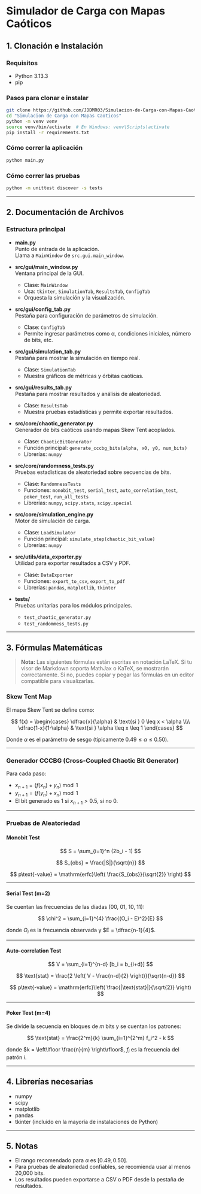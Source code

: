 # Simulador de Carga con Mapas Caóticos

## 1. Clonación e Instalación

### Requisitos
- Python 3.13.3
- pip

### Pasos para clonar e instalar

```bash
git clone https://github.com/JDDMR03/Simulacion-de-Carga-con-Mapas-Caoticos
cd "Simulacion de Carga con Mapas Caoticos"
python -m venv venv
source venv/bin/activate  # En Windows: venv\Scripts\activate
pip install -r requirements.txt
```

### Cómo correr la aplicación

```bash
python main.py
```

### Cómo correr las pruebas

```bash
python -m unittest discover -s tests
```

---

## 2. Documentación de Archivos

### Estructura principal

- **main.py**  
  Punto de entrada de la aplicación.  
  Llama a `MainWindow` de `src.gui.main_window`.

- **src/gui/main_window.py**  
  Ventana principal de la GUI.  
  - Clase: `MainWindow`
  - Usa: `tkinter`, `SimulationTab`, `ResultsTab`, `ConfigTab`
  - Orquesta la simulación y la visualización.

- **src/gui/config_tab.py**  
  Pestaña para configuración de parámetros de simulación.
  - Clase: `ConfigTab`
  - Permite ingresar parámetros como α, condiciones iniciales, número de bits, etc.

- **src/gui/simulation_tab.py**  
  Pestaña para mostrar la simulación en tiempo real.
  - Clase: `SimulationTab`
  - Muestra gráficos de métricas y órbitas caóticas.

- **src/gui/results_tab.py**  
  Pestaña para mostrar resultados y análisis de aleatoriedad.
  - Clase: `ResultsTab`
  - Muestra pruebas estadísticas y permite exportar resultados.

- **src/core/chaotic_generator.py**  
  Generador de bits caóticos usando mapas Skew Tent acoplados.
  - Clase: `ChaoticBitGenerator`
  - Función principal: `generate_cccbg_bits(alpha, x0, y0, num_bits)`
  - Librerías: `numpy`

- **src/core/randomness_tests.py**  
  Pruebas estadísticas de aleatoriedad sobre secuencias de bits.
  - Clase: `RandomnessTests`
  - Funciones: `monobit_test`, `serial_test`, `auto_correlation_test`, `poker_test`, `run_all_tests`
  - Librerías: `numpy`, `scipy.stats`, `scipy.special`

- **src/core/simulation_engine.py**  
  Motor de simulación de carga.
  - Clase: `LoadSimulator`
  - Función principal: `simulate_step(chaotic_bit_value)`
  - Librerías: `numpy`

- **src/utils/data_exporter.py**  
  Utilidad para exportar resultados a CSV y PDF.
  - Clase: `DataExporter`
  - Funciones: `export_to_csv`, `export_to_pdf`
  - Librerías: `pandas`, `matplotlib`, `tkinter`

- **tests/**  
  Pruebas unitarias para los módulos principales.
  - `test_chaotic_generator.py`
  - `test_randommess_tests.py`

---

## 3. Fórmulas Matemáticas

> **Nota:** Las siguientes fórmulas están escritas en notación LaTeX. Si tu visor de Markdown soporta MathJax o KaTeX, se mostrarán correctamente. Si no, puedes copiar y pegar las fórmulas en un editor compatible para visualizarlas.

### Skew Tent Map

El mapa Skew Tent se define como:

$$
f(x) = 
\begin{cases}
\dfrac{x}{\alpha} & \text{si } 0 \leq x < \alpha \\\\
\dfrac{1-x}{1-\alpha} & \text{si } \alpha \leq x \leq 1
\end{cases}
$$

Donde $\alpha$ es el parámetro de sesgo (típicamente $0.49 \leq \alpha \leq 0.50$).

---

### Generador CCCBG (Cross-Coupled Chaotic Bit Generator)

Para cada paso:

- $x_{n+1} = \left( f(x_n) + y_n \right) \bmod 1$
- $y_{n+1} = \left( f(y_n) + x_n \right) \bmod 1$
- El bit generado es $1$ si $x_{n+1} > 0.5$, si no $0$.

---

### Pruebas de Aleatoriedad

#### Monobit Test

$$
S = \sum_{i=1}^n (2b_i - 1)
$$

$$
S_{obs} = \frac{|S|}{\sqrt{n}}
$$

$$
p\text{-value} = \mathrm{erfc}\left( \frac{S_{obs}}{\sqrt{2}} \right)
$$

---

#### Serial Test (m=2)

Se cuentan las frecuencias de las díadas (00, 01, 10, 11):

$$
\chi^2 = \sum_{i=1}^{4} \frac{(O_i - E)^2}{E}
$$

donde $O_i$ es la frecuencia observada y $E = \dfrac{n-1}{4}$.

---

#### Auto-correlation Test

$$
V = \sum_{i=1}^{n-d} [b_i = b_{i+d}]
$$

$$
\text{stat} = \frac{2 \left( V - \frac{n-d}{2} \right)}{\sqrt{n-d}}
$$

$$
p\text{-value} = \mathrm{erfc}\left( \frac{|\text{stat}|}{\sqrt{2}} \right)
$$

---

#### Poker Test (m=4)

Se divide la secuencia en bloques de $m$ bits y se cuentan los patrones:

$$
\text{stat} = \frac{2^m}{k} \sum_{i=1}^{2^m} f_i^2 - k
$$

donde $k = \left\lfloor \frac{n}{m} \right\rfloor$, $f_i$ es la frecuencia del patrón $i$.

---

## 4. Librerías necesarias

- numpy
- scipy
- matplotlib
- pandas
- tkinter (incluido en la mayoría de instalaciones de Python)

---

## 5. Notas

- El rango recomendado para $\alpha$ es $[0.49, 0.50]$.
- Para pruebas de aleatoriedad confiables, se recomienda usar al menos 20,000 bits.
- Los resultados pueden exportarse a CSV o PDF desde la pestaña de resultados.
